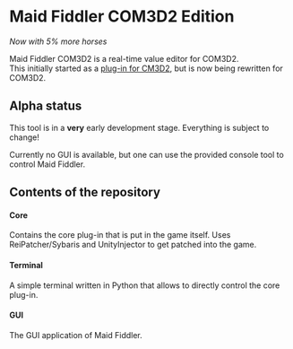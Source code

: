 # Maid Fiddler COM3D2 Edition
*Now with 5% more horses*

Maid Fiddler COM3D2 is a real-time value editor for COM3D2.  
This initially started as a [plug-in for CM3D2](https://github.com/denikson/CM3D2.MaidFiddler), but is now being rewritten for COM3D2.

## Alpha status

This tool is in a **very** early development stage. Everything is subject to change!

Currently no GUI is available, but one can use the provided console tool to control Maid Fiddler.

## Contents of the repository

#### Core

Contains the core plug-in that is put in the game itself. Uses ReiPatcher/Sybaris and UnityInjector to get patched into the game.

#### Terminal

A simple terminal written in Python that allows to directly control the core plug-in.

#### GUI

The GUI application of Maid Fiddler.